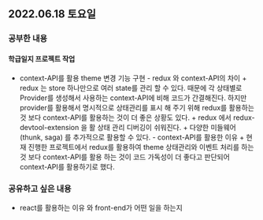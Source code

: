 ## 2022.06.18 토요일
### 공부한 내용
#### 학급일지 프로젝트 작업 
- context-API를 활용 theme 변경 기능 구현
      - redux 와 context-API의 차이 
        + redux 는 store 하나만으로 여러 state를 관리 할 수 있다. 때문에 각 상태별로 Provider를 생성해서 사용하는 context-API에 비해 코드가 간결해진다. 하지만 provider를 활용해서 명시적으로 상태관리를 표시 해 주기 위해 redux를 활용하는 것 보다 context-API를 활용하는 것이 더 좋은 상황도 있다.
        + redux 에서 redux-devtool-extension 을 활 상태 관리 디버깅이 쉬워진다.
        + 다양한 미들웨어(thunk, saga) 를 추가적으로 활용할 수 있다.
      - context-API를 활용한 이유
        + 현재 진행한 프로젝트에서 redux를 활용하여 theme 상태관리와 이벤트 처리를 하는것 보다 context-API를 활용 하는 것이 코드 가독성이 더 좋다고 판단되어 context-API를 활용하기로 했다.
### 공유하고 싶은 내용
- react를 활용하는 이유 와 front-end가 어떤 일을 하는지
<br>